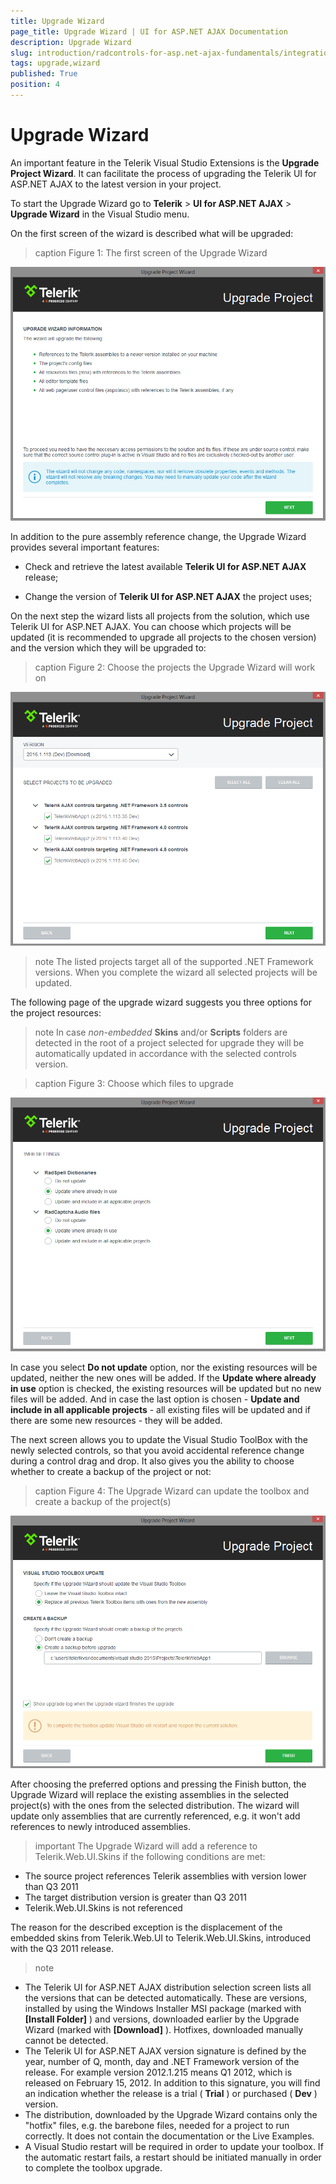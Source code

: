 ```yaml
---
title: Upgrade Wizard
page_title: Upgrade Wizard | UI for ASP.NET AJAX Documentation
description: Upgrade Wizard
slug: introduction/radcontrols-for-asp.net-ajax-fundamentals/integration-with-visual-studio/visual-studio-extensions/upgrade-wizard
tags: upgrade,wizard
published: True
position: 4
---
```


# Upgrade Wizard

An important feature in the Telerik Visual Studio Extensions is the **Upgrade Project Wizard**. It can facilitate the process of upgrading the Telerik UI for ASP.NET AJAX to the latest version in your project.

To start the Upgrade Wizard go to **Telerik** > **UI for ASP.NET AJAX** > **Upgrade Wizard** in the Visual Studio menu.

On the first screen of the wizard is described what will be upgraded:
>caption Figure 1: The first screen of the Upgrade Wizard

![Upgrade Wizard-first-screen](images/UpgradeWizard-first-screen.png)

In addition to the pure assembly reference change, the Upgrade Wizard provides several important features:

* Check and retrieve the latest available **Telerik UI for ASP.NET AJAX** release;

* Change the version of **Telerik UI for ASP.NET AJAX** the project uses;

On the next step the wizard lists all projects from the solution, which use Telerik UI for ASP.NET AJAX. You can choose which projects will be updated (it is recommended to upgrade all projects to the chosen version) and the version which they will be upgraded to:

>caption Figure 2: Choose the projects the Upgrade Wizard will work on

![introduction-vsx upgradewizard chooseprojects](images/introduction-vsx_upgradewizard_chooseprojects.png)

>note The listed projects target all of the supported .NET Framework versions. When you complete the wizard all selected projects will be updated.

The following page of the upgrade wizard suggests you three options for the project resources:

>note In case *non-embedded*  **Skins** and/or **Scripts** folders are detected in the root of a project selected for upgrade they will be automatically updated in accordance with the selected controls version.

>caption Figure 3: Choose which files to upgrade

![introduction-vsx upgradewizard updateresources](images/introduction-vsx_upgradewizard_updateresources.png)

In case you select **Do not update** option, nor the existing resources will be updated, neither the new ones will be added. If the **Update where already in use** option is checked, the existing resources will be updated but no new files will be added. And in case the last option is chosen - **Update and include in all applicable projects** - all existing files will be updated and if there are some new resources - they will be added.

The next screen allows you to update the Visual Studio ToolBox with the newly selected controls, so that you avoid accidental reference change during a control drag and drop. It also gives you the ability to choose whether to create a backup of the project or not:

>caption Figure 4: The Upgrade Wizard can update the toolbox and create a backup of the project(s)

![Update Toolbox](images/introduction-vsx_upgradewizard_updatetoolbox.png)

After choosing the preferred options and pressing the Finish button, the Upgrade Wizard will replace the existing assemblies in the selected project(s) with the ones from the selected distribution. The wizard will update only assemblies that are currently referenced, e.g. it won't add references to newly introduced assemblies.

>important The Upgrade Wizard will add a reference to Telerik.Web.UI.Skins if the following conditions are met:
* The source project references Telerik assemblies with version lower than Q3 2011
* The target distribution version is greater than Q3 2011
* Telerik.Web.UI.Skins is not referenced


The reason for the described exception is the displacement of the embedded skins from Telerik.Web.UI to Telerik.Web.UI.Skins, introduced with the Q3 2011 release.

>note 
* The Telerik UI for ASP.NET AJAX distribution selection screen lists all the versions that can be detected automatically. These are versions, installed by using the Windows Installer MSI package (marked with **[Install Folder]** ) and versions, downloaded earlier by the Upgrade Wizard (marked with **[Download]** ). Hotfixes, downloaded manually cannot be detected.
* The Telerik UI for ASP.NET AJAX version signature is defined by the year, number of Q, month, day and .NET Framework version of the release. For example version 2012.1.215 means Q1 2012, which is released on February 15, 2012. In addition to this signature, you will find an indication whether the release is a trial ( **Trial** ) or purchased ( **Dev** ) version.
* The distribution, downloaded by the Upgrade Wizard contains only the "hotfix" files, e.g. the barebone files, needed for a project to run correctly. It does not contain the documentation or the Live Examples.
* A Visual Studio restart will be required in order to update your toolbox. If the automatic restart fails, a restart should be initiated manually in order to complete the toolbox upgrade.
